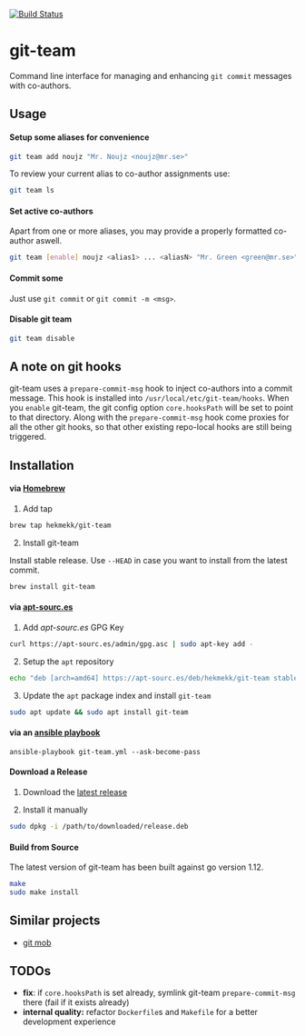 [![Build Status](https://travis-ci.org/hekmekk/git-team.svg?branch=master)](https://travis-ci.org/hekmekk/git-team)

# git-team

Command line interface for managing and enhancing `git commit` messages with co-authors.

## Usage

#### Setup some aliases for convenience
```bash
git team add noujz "Mr. Noujz <noujz@mr.se>"
```

To review your current alias to co-author assignments use:
```bash
git team ls
```

#### Set active co-authors
Apart from one or more aliases, you may provide a properly formatted co-author aswell.
```bash
git team [enable] noujz <alias1> ... <aliasN> "Mr. Green <green@mr.se>"
```

#### Commit some
Just use `git commit` or `git commit -m <msg>`.

#### Disable git team
```bash
git team disable
```

## A note on git hooks
git-team uses a `prepare-commit-msg` hook to inject co-authors into a commit message. This hook is installed into `/usr/local/etc/git-team/hooks`. When you `enable` git-team, the git config option `core.hooksPath` will be set to point to that directory. Along with the `prepare-commit-msg` hook come proxies for all the other git hooks, so that other existing repo-local hooks are still being triggered.

## Installation
#### via [Homebrew](https://brew.sh)
1. Add tap

```bash
brew tap hekmekk/git-team
```

2. Install git-team

Install stable release. Use `--HEAD` in case you want to install from the latest commit.
```bash
brew install git-team
```

#### via [apt-sourc.es](https://apt-sourc.es)
1. Add *apt-sourc.es* GPG Key
```bash
curl https://apt-sourc.es/admin/gpg.asc | sudo apt-key add -
```

2. Setup the `apt` repository
```bash
echo "deb [arch=amd64] https://apt-sourc.es/deb/hekmekk/git-team stable main" | sudo tee /etc/apt/sources.list.d/git-team.list
```

3. Update the `apt` package index and install `git-team`
```bash
sudo apt update && sudo apt install git-team
```

#### via an [ansible playbook](../master/contrib/ansible/roles/git-team/tasks/main.yml)
```
ansible-playbook git-team.yml --ask-become-pass
```

#### Download a Release
1. Download the [latest release](https://github.com/hekmekk/git-team/releases/latest)

2. Install it manually
```bash
sudo dpkg -i /path/to/downloaded/release.deb
```

#### Build from Source
The latest version of git-team has been built against go version 1.12.
```bash
make
sudo make install
```

## Similar projects
- [git mob](https://www.npmjs.com/package/git-mob)

## TODOs
- **fix**: if `core.hooksPath` is set already, symlink git-team `prepare-commit-msg` there (fail if it exists already)
- **internal quality:** refactor `Dockerfile`s and `Makefile` for a better development experience

